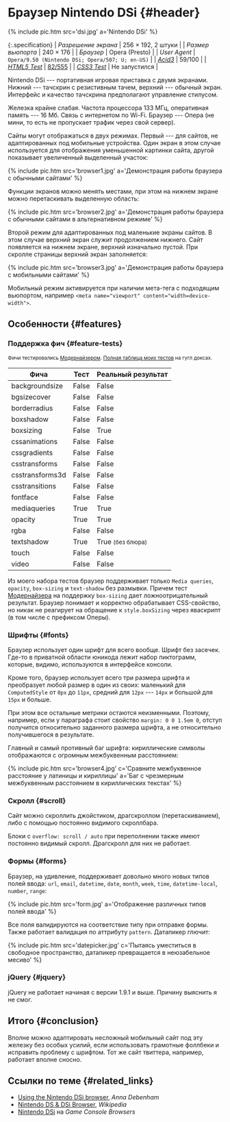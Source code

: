 # Браузер Nintendo DSi {#header}

{% include pic.htm src='dsi.jpg' a='Nintendo DSi' %}

{:.specification}
| *Разрешение экрана* | 256 &times; 192, 2 штуки |
| *Размер вьюпорта* | 240 &times; 176 |
| *Браузер* | Opera (Presto) |
| *User Agent* | `Opera/9.50 (Nintendo DSi; Opera/507; U; en-US)` |
| *[Acid3](http://acid3.acidtests.org/)* | 59/100 |
| *[HTML5 Test](http://html5test.com/)* | [82/555](http://html5test.com/s/0329d12018b68bd6.html) |
| *[CSS3 Test](http://css3test.com/)* | Не запустился |

Nintendo DSi --- портативная игровая приставка с двумя экранами. Нижний --- тачскрин с резистивным тачем, верхний --- обычный экран. Интерфейс и качество тачскрина предполагают управление стилусом.

Железка крайне слабая. Частота процессора 133 МГц, оперативная память --- 16 Мб. Связь с интернетом по Wi-Fi. Браузер --- Опера (не мини, то есть не пропускает трафик через свой сервер).

Сайты могут отображаться в двух режимах. Первый --- для сайтов, не адаптированных под мобильные устройства. Один экран в этом случае используется для отображения уменьшенной картинки сайта, другой показывает увеличенный выделенный участок:

{% include pic.htm src='browser1.jpg' a='Демонстрация работы браузера с обычными сайтами' %}

Функции экранов можно менять местами, при этом на нижнем экране можно перетаскивать выделенную область:

{% include pic.htm src='browser2.jpg' a='Демонстрация работы браузера с обычными сайтами в альтернативном режиме' %}

Второй режим для адаптированных под маленькие экраны сайтов. В этом случае верхний экран служит продолжением нижнего. Сайт появляется на нижнем экране, верхний изначально пустой. При скролле страницы верхний экран заполняется:

{% include pic.htm src='browser3.jpg' a='Демонстрация работы браузера с мобильными сайтами' %}

Мобильный режим активируется при наличии мета-тега с подходящим вьюпортом, например `<meta name="viewport" content="width=device-width">`.

## Особенности {#features}

### Поддержка фич {#feature-tests}

<small>Фичи тестировались [Модернайзером](//modernizr.com). [Полная таблица моих тестов](https://docs.google.com/spreadsheet/ccc?key=0AjA1cIs8C8MGdFdyQ0lMQnhMbHJEeVZpMW9XejhzU2c&usp=sharing#gid=0) на гугл доксах.</small>

<div class="table-holder">
	<table>
		<thead>
			<tr>
				<th>Фича</th>
				<th markdown="1">Тест</th>
				<th>Реальный результат</th>
			</tr>
		</thead>
		<tbody>
			<tr>
				<td>backgroundsize</td>
				<td class="false">False</td>
				<td class="false">False</td>
			</tr>
			<tr>
				<td>bgsizecover</td>
				<td class="false">False</td>
				<td class="false">False</td>
			</tr>
			<tr>
				<td>borderradius</td>
				<td class="false">False</td>
				<td class="false">False</td>
			</tr>
			<tr>
				<td>boxshadow</td>
				<td class="false">False</td>
				<td class="false">False</td>
			</tr>
			<tr>
				<td>boxsizing </td>
				<td class="false">False</td>
				<td class="true">True</td>
			</tr>
			<tr>
				<td>cssanimations</td>
				<td class="false">False</td>
				<td class="false">False</td>
			</tr>
			<tr>
				<td>cssgradients</td>
				<td class="false">False</td>
				<td class="false">False</td>
			</tr>
			<tr>
				<td>csstransforms</td>
				<td class="false">False</td>
				<td class="false">False</td>
			</tr>
			<tr>
				<td>csstransforms3d</td>
				<td class="false">False</td>
				<td class="false">False</td>
			</tr>
			<tr>
				<td>csstransitions</td>
				<td class="false">False</td>
				<td class="false">False</td>
			</tr>
			<tr>
				<td>fontface</td>
				<td class="false">False</td>
				<td class="false">False</td>
			</tr>
			<tr>
				<td>mediaqueries</td>
				<td class="true">True</td>
				<td class="true">True</td>
			</tr>
			<tr>
				<td>opacity</td>
				<td class="true">True</td>
				<td class="true">True</td>
			</tr>
			<tr>
				<td>rgba</td>
				<td class="false">False</td>
				<td class="false">False</td>
			</tr>
			<tr>
				<td>textshadow</td>
				<td class="true">True</td>
				<td class="bug">True <small>(без блюра)</small></td>
			</tr>
			<tr>
				<td>touch</td>
				<td class="false">False</td>
				<td class="false">False</td>
			</tr>
			<tr>
				<td>video</td>
				<td class="false">False</td>
				<td class="false">False</td>
			</tr>
		</tbody>
	</table>
</div>

Из моего набора тестов браузер поддерживает только `Media queries`, `opacity`, `box-sizing` и `text-shadow` без размывки. Причем тест [Модернайзера](//modernizr.com) на поддержку `box-sizing` дает ложноотрицательный результат. Браузер понимает и корректно обрабатывает CSS-свойство, но никак не реагирует на обращение к `style.boxSizing` через яваскрипт (в том числе с префиксом Оперы).

### Шрифты {#fonts}

Браузер использует один шрифт для всего вообще. Шрифт без засечек. Где-то в приватной области юникода лежит набор пиктограмм, которые, видимо, используются в интерфейсе консоли.

Кроме того, браузер использует всего три размера шрифта и преобразует любой размер в один из своих: маленький для `ComputedStyle` от `0px` до `11px`, средний для `12px` --- `14px` и большой для `15px` и больше.

При этом все остальные метрики остаются неизменными. Поэтому, например, если у параграфа стоит свойство `margin: 0 0 1.5em 0`, отступ получится относительно заданного размера шрифта, а не относительно получившегося в результате.

Главный и самый противный баг шрифта: кириллические символы отображаются с огромным межбуквенным расстоянием:

{% include pic.htm src='browser4.jpg' c='Сравните межбуквенное расстояние у латиницы и кириллицы' a='Баг с чрезмерным межбуквенным расстоянием в кириллических текстах' %}

### Скролл {#scroll}

Сайт можно скроллить джойстиком, драгскроллом (перетаскиванием), либо с помощью постоянно видимого скроллбара.

Блоки с `overflow: scroll / auto` при переполнении также имеют постоянно видимый скролл. Драгскролл для них не работает.

### Формы {#forms}

Браузер, на удивление, поддерживает довольно много новых типов полей ввода: `url`, `email`, `datetime`, `date`, `month`, `week`, `time`, `datetime-local`, `number`, `range`:

{% include pic.htm src='form.jpg' a='Отображение различных типов полей ввода' %}

Все поля валидируются на соответствие типу при отправке формы. Также работает валидация по аттрибуту `pattern`. Датапикер глючит:

{% include pic.htm src='datepicker.jpg' c='Пытаясь уместиться в свободное пространство, датапикер превращается в неюзабельное месиво' %}

### jQuery {#jquery}

jQuery не работает начиная с версии 1.9.1 и выше. Причину выяснить я не смог.

## Итого {#conclusion}

Вполне можно адаптировать несложный мобильный сайт под эту железку без особых усилий, если использовать грамотные фоллбеки и исправить проблему с шрифтом. Тот же сайт твиттера, например, работает вполне сносно.

## Ссылки по теме {#related_links}

- [Using the Nintendo DSi browser](http://maban.co.uk/73), *Anna Debenham*
- [Nintendo DS & DSi Browser](http://en.wikipedia.org/wiki/Nintendo_DS_%26_DSi_Browser), *Wikipedia*
- [Nintendo DSi](http://console.maban.co.uk/device/dsi) на *Game Console Browsers*
